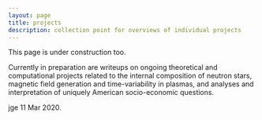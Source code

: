 ```yaml
---
layout: page
title: projects
description: collection point for overviews of individual projects
---
```


This page is under construction too. 

Currently in preparation are writeups on ongoing theoretical and computational projects related to the internal composition of neutron stars, magnetic field generation and time-variability in plasmas, and analyses and interpretation of uniquely American socio-economic questions.

jge 11 Mar 2020.
